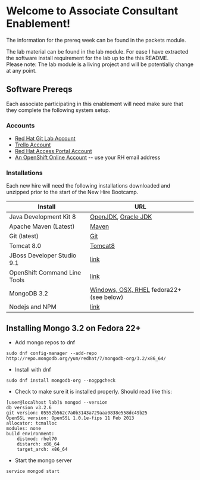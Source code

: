 # Welcome to Associate Consultant Enablement!

The information for the prereq week can be found in the packets module. 


The lab material can be found in the lab module. For ease I have extracted the software install requirement for the lab up to the this README.  
Please note: The lab module is a living project and will be potentially change at any point. 

## Software Prereqs

Each associate participating in this enablement will need make sure that they complete the following system setup.

### Accounts

* [Red Hat Git Lab Account](https://gitlab.consulting.redhat.com)
* [Trello Account](https://trello.com)
* [Red Hat Access Portal Account](https://access.redhat.com)
* [An OpenShift Online Account](https://www.openshift.com/app/account/new) -- use your RH email address

### Installations
Each new hire will need the following installations downloaded and unzipped prior to the start of the New Hire Bootcamp.

Install				| URL
------------------------------- | ----------
Java Development Kit 8 		| [OpenJDK](http://openjdk.java.net/install/), [Oracle JDK](http://www.oracle.com/technetwork/java/javase/downloads/jdk8-downloads-2133151.html)
Apache Maven (Latest) 			| [Maven](http://maven.apache.org/download.cgi)
Git (latest)							| [Git](https://git-scm.com/downloads)
Tomcat 8.0				| [Tomcat8](https://tomcat.apache.org/download-80.cgi)
JBoss Developer Studio 9.1			| [link](https://access.redhat.com/jbossnetwork/restricted/listSoftware.html?product=jbossdeveloperstudio&downloadType=distributions)
OpenShift Command Line Tools 	| [link](https://developers.openshift.com/en/managing-client-tools.html)
MongoDB 3.2		| [Windows, OSX, RHEL](https://docs.mongodb.com/manual/tutorial/install-mongodb-on-windows/) fedora22+ (see below)
Nodejs and NPM                    	| [link](https://github.com/joyent/node/wiki/installing-node.js-via-package-manager)


## Installing Mongo 3.2 on Fedora 22+

* Add mongo repos to dnf  
```
sudo dnf config-manager --add-repo http://repo.mongodb.org/yum/redhat/7/mongodb-org/3.2/x86_64/
```
* Install with dnf  
```
sudo dnf install mongodb-org --nogpgcheck
```
* Check to make sure it is installed properly. Should read like this:  
```
[user@localhost lab]$ mongod --version  
db version v3.2.6  
git version: 05552b562c7a0b3143a729aaa0838e558dc49b25  
OpenSSL version: OpenSSL 1.0.1e-fips 11 Feb 2013  
allocator: tcmalloc  
modules: none  
build environment:  
    distmod: rhel70  
    distarch: x86_64  
    target_arch: x86_64
```

* Start the mongo server  
```
service mongod start
```